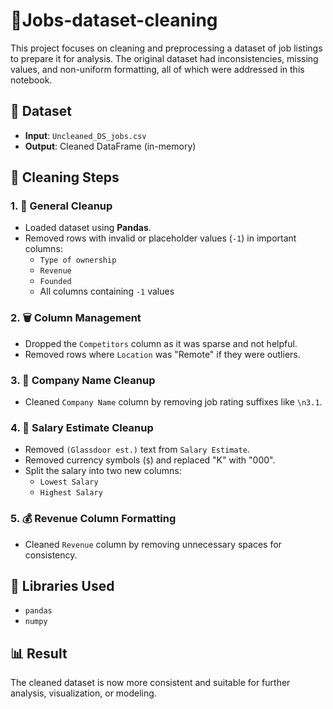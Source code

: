# 🧹Jobs-dataset-cleaning

This project focuses on cleaning and preprocessing a dataset of job listings to prepare it for analysis. The original dataset had inconsistencies, missing values, and non-uniform formatting, all of which were addressed in this notebook.

## 📁 Dataset

- **Input**: `Uncleaned_DS_jobs.csv`
- **Output**: Cleaned DataFrame (in-memory)

## 📌 Cleaning Steps

### 1. 🧼 General Cleanup
- Loaded dataset using **Pandas**.
- Removed rows with invalid or placeholder values (`-1`) in important columns:
  - `Type of ownership`
  - `Revenue`
  - `Founded`
  - All columns containing `-1` values

### 2. 🗑 Column Management
- Dropped the `Competitors` column as it was sparse and not helpful.
- Removed rows where `Location` was "Remote" if they were outliers.

### 3. 🏢 Company Name Cleanup
- Cleaned `Company Name` column by removing job rating suffixes like `\n3.1`.

### 4. 💸 Salary Estimate Cleanup
- Removed `(Glassdoor est.)` text from `Salary Estimate`.
- Removed currency symbols (`$`) and replaced "K" with "000".
- Split the salary into two new columns:
  - `Lowest Salary`
  - `Highest Salary`

### 5. 💰 Revenue Column Formatting
- Cleaned `Revenue` column by removing unnecessary spaces for consistency.

## 🔧 Libraries Used

- `pandas`
- `numpy`

## 📊 Result

The cleaned dataset is now more consistent and suitable for further analysis, visualization, or modeling.
